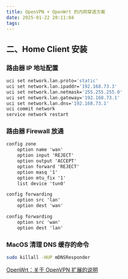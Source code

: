 ```yaml
---
title: OpenVPN + OpenWrt 的内网穿透方案
date: 2025-01-22 20:11:04
tags:
---
```


## 二、Home Client 安装

### 路由器 IP 地址配置

```bash
uci set network.lan.proto='static'
uci set network.lan.ipaddr='192.168.73.3'
uci set network.lan.netmask='255.255.255.0'
uci set network.lan.gateway='192.168.73.1'
uci set network.lan.dns='192.168.73.1'
uci commit network
service network restart
```

### 路由器 Firewall 放通

```txt
config zone
    option name 'wan'
    option input 'REJECT'
    option output 'ACCEPT'
    option forward 'REJECT'
    option masq '1'
    option mtu_fix '1'
    list device 'tun0'

config forwarding
    option src 'lan'
    option dest 'wan'

config forwarding
    option src 'wan'
    option dest 'lan'
```

### MacOS 清理 DNS 缓存的命令

``` sh
sudo killall -HUP mDNSResponder
```

[OpenWrt：关于 OpenVPN 扩展的说明](https://openwrt.org/docs/guide-user/services/vpn/openvpn/extras)